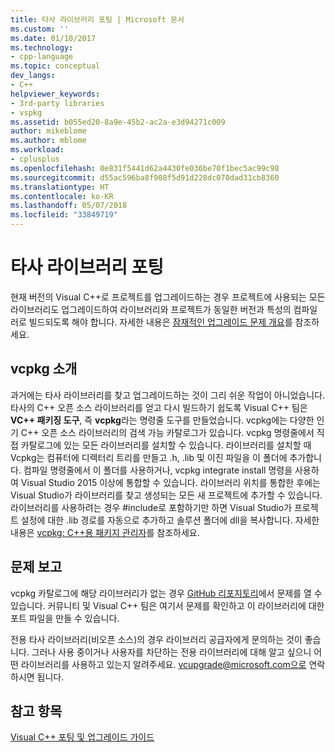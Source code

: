 ```yaml
---
title: 타사 라이브러리 포팅 | Microsoft 문서
ms.custom: ''
ms.date: 01/10/2017
ms.technology:
- cpp-language
ms.topic: conceptual
dev_langs:
- C++
helpviewer_keywords:
- 3rd-party libraries
- vspkg
ms.assetid: b055ed20-8a9e-45b2-ac2a-e3d94271c009
author: mikeblome
ms.author: mblome
ms.workload:
- cplusplus
ms.openlocfilehash: 0e831f5441d62a4430fe036be70f1bec5ac99c98
ms.sourcegitcommit: d55ac596ba8f908f5d91d228dc070dad31cb8360
ms.translationtype: HT
ms.contentlocale: ko-KR
ms.lasthandoff: 05/07/2018
ms.locfileid: "33849719"
---
```

# <a name="porting-third-party-libraries"></a>타사 라이브러리 포팅

현재 버전의 Visual C++로 프로젝트를 업그레이드하는 경우 프로젝트에 사용되는 모든 라이브러리도 업그레이드하여 라이브러리와 프로젝트가 동일한 버전과 특성의 컴파일러로 빌드되도록 해야 합니다. 자세한 내용은 [잠재적인 업그레이드 문제 개요](overview-of-potential-upgrade-issues-visual-cpp.md)를 참조하세요. 

## <a name="introducing-vcpkg"></a>vcpkg 소개
과거에는 타사 라이브러리를 찾고 업그레이드하는 것이 그리 쉬운 작업이 아니었습니다. 타사의 C++ 오픈 소스 라이브러리를 얻고 다시 빌드하기 쉽도록 Visual C++ 팀은 **VC++ 패키징 도구**, 즉 **vcpkg**라는 명령줄 도구를 만들었습니다. vcpkg에는 다양한 인기 C++ 오픈 소스 라이브러리의 검색 가능 카탈로그가 있습니다. vcpkg 명령줄에서 직접 카탈로그에 있는 모든 라이브러리를 설치할 수 있습니다. 라이브러리를 설치할 때 Vcpkg는 컴퓨터에 디렉터리 트리를 만들고 .h, .lib 및 이진 파일을 이 폴더에 추가합니다. 컴파일 명령줄에서 이 폴더를 사용하거나, vcpkg integrate install 명령을 사용하여 Visual Studio 2015 이상에 통합할 수 있습니다. 라이브러리 위치를 통합한 후에는 Visual Studio가 라이브러리를 찾고 생성되는 모든 새 프로젝트에 추가할 수 있습니다. 라이브러리를 사용하려는 경우 #include로 포함하기만 하면 Visual Studio가 프로젝트 설정에 대한 .lib 경로를 자동으로 추가하고 솔루션 폴더에 dll을 복사합니다. 자세한 내용은 [vcpkg: C++용 패키지 관리자](../vcpkg.md)를 참조하세요.


## <a name="reporting-issues"></a>문제 보고
vcpkg 카탈로그에 해당 라이브러리가 없는 경우 [GitHub 리포지토리](https://github.com/Microsoft/vcpkg/issues)에서 문제를 열 수 있습니다. 커뮤니티 및 Visual C++ 팀은 여기서 문제를 확인하고 이 라이브러리에 대한 포트 파일을 만들 수 있습니다.

전용 타사 라이브러리(비오픈 소스)의 경우 라이브러리 공급자에게 문의하는 것이 좋습니다. 그러나 사용 중이거나 사용자를 차단하는 전용 라이브러리에 대해 알고 싶으니 어떤 라이브러리를 사용하고 있는지 알려주세요. vcupgrade@microsoft.com으로 연락하시면 됩니다.

  
## <a name="see-also"></a>참고 항목  
 [Visual C++ 포팅 및 업그레이드 가이드](visual-cpp-porting-and-upgrading-guide.md)
